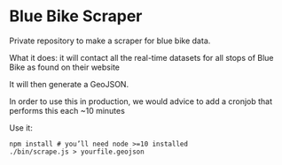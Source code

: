 # Blue Bike Scraper

Private repository to make a scraper for blue bike data.

What it does: it will contact all the real-time datasets for all stops of Blue Bike as found on their website

It will then generate a GeoJSON.

In order to use this in production, we would advice to add a cronjob that performs this each ~10 minutes

Use it:

```
npm install # you’ll need node >=10 installed
./bin/scrape.js > yourfile.geojson
```
